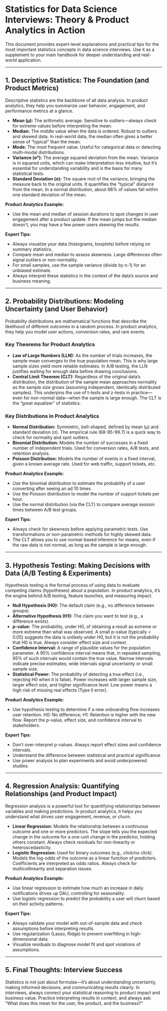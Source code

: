 
# Statistics for Data Science Interviews: Theory & Product Analytics in Action

This document provides expert-level explanations and practical tips for the most important statistics concepts in data science interviews. Use it as a supplement to your main handbook for deeper understanding and real-world application.

---


## 1. Descriptive Statistics: The Foundation (and Product Metrics)


Descriptive statistics are the backbone of all data analysis. In product analytics, they help you summarize user behavior, engagement, and performance metrics at a glance.

- **Mean (μ):** The arithmetic average. Sensitive to outliers—always check for extreme values before interpreting the mean.
- **Median:** The middle value when the data is ordered. Robust to outliers and skewed data. In real-world data, the median often gives a better sense of “typical” than the mean.
- **Mode:** The most frequent value. Useful for categorical data or detecting multi-modal distributions.
- **Variance (σ²):** The average squared deviation from the mean. Variance is in squared units, which can make interpretation less intuitive, but it’s essential for understanding variability and is the basis for many statistical tests.
- **Standard Deviation (σ):** The square root of the variance, bringing the measure back to the original units. It quantifies the “typical” distance from the mean. In a normal distribution, about 68% of values fall within one standard deviation of the mean.


**Product Analytics Example:**
- Use the mean and median of session durations to spot changes in user engagement after a product update. If the mean jumps but the median doesn’t, you may have a few power users skewing the results.

**Expert Tips:**
- Always visualize your data (histograms, boxplots) before relying on summary statistics.
- Compare mean and median to assess skewness. Large differences often signal outliers or non-normality.
- For small samples, use the sample variance (divide by n-1) for an unbiased estimate.
- Always interpret these statistics in the context of the data’s source and business meaning.

---


## 2. Probability Distributions: Modeling Uncertainty (and User Behavior)


Probability distributions are mathematical functions that describe the likelihood of different outcomes in a random process. In product analytics, they help you model user actions, conversion rates, and rare events.

### Key Theorems for Product Analytics
- **Law of Large Numbers (LLN):** As the number of trials increases, the sample mean converges to the true population mean. This is why large sample sizes yield more reliable estimates. In A/B testing, the LLN justifies waiting for enough data before drawing conclusions.
- **Central Limit Theorem (CLT):** Regardless of the original data’s distribution, the distribution of the sample mean approaches normality as the sample size grows (assuming independent, identically distributed samples). This underpins the use of t-tests and z-tests in practice—even for non-normal data—when the sample is large enough. The CLT is the “great equalizer” of statistics.

### Key Distributions in Product Analytics
- **Normal Distribution:** Symmetric, bell-shaped, defined by mean (μ) and standard deviation (σ). The empirical rule (68-95-99.7) is a quick way to check for normality and spot outliers.
- **Binomial Distribution:** Models the number of successes in a fixed number of independent trials. Used for conversion rates, A/B tests, and retention analysis.
- **Poisson Distribution:** Models the number of events in a fixed interval, given a known average rate. Used for web traffic, support tickets, etc.


**Product Analytics Example:**
- Use the binomial distribution to estimate the probability of a user converting after seeing an ad 10 times.
- Use the Poisson distribution to model the number of support tickets per hour.
- Use the normal distribution (via the CLT) to compare average session times between A/B test groups.

**Expert Tips:**
- Always check for skewness before applying parametric tests. Use transformations or non-parametric methods for highly skewed data.
- The CLT allows you to use normal-based inference for means, even if the raw data is not normal, as long as the sample is large enough.

---


## 3. Hypothesis Testing: Making Decisions with Data (A/B Testing & Experiments)


Hypothesis testing is the formal process of using data to evaluate competing claims (hypotheses) about a population. In product analytics, it’s the engine behind A/B testing, feature launches, and measuring impact.

- **Null Hypothesis (H0):** The default claim (e.g., no difference between groups).
- **Alternative Hypothesis (H1):** The claim you want to test (e.g., a difference exists).
- **p-value:** The probability, under H0, of obtaining a result as extreme or more extreme than what was observed. A small p-value (typically < 0.05) suggests the data is unlikely under H0, but it is not the probability that H0 is true. Always consider effect size and context.
- **Confidence Interval:** A range of plausible values for the population parameter. A 95% confidence interval means that, in repeated sampling, 95% of such intervals would contain the true value. Narrow intervals indicate precise estimates; wide intervals signal uncertainty or small sample size.
- **Statistical Power:** The probability of detecting a true effect (i.e., rejecting H0 when it is false). Power increases with larger sample size, larger effect size, and higher significance level. Low power means a high risk of missing real effects (Type II error).


**Product Analytics Example:**
- Use hypothesis testing to determine if a new onboarding flow increases user retention. H0: No difference; H1: Retention is higher with the new flow. Report the p-value, effect size, and confidence interval to stakeholders.

**Expert Tips:**
- Don’t over-interpret p-values. Always report effect sizes and confidence intervals.
- Understand the difference between statistical and practical significance.
- Use power analysis to plan experiments and avoid underpowered studies.

---


## 4. Regression Analysis: Quantifying Relationships (and Product Impact)


Regression analysis is a powerful tool for quantifying relationships between variables and making predictions. In product analytics, it helps you understand what drives user engagement, revenue, or churn.

- **Linear Regression:** Models the relationship between a continuous outcome and one or more predictors. The slope tells you the expected change in the outcome for a one-unit change in the predictor, holding others constant. Always check residuals for non-linearity or heteroscedasticity.
- **Logistic Regression:** Used for binary outcomes (e.g., click/no click). Models the log-odds of the outcome as a linear function of predictors. Coefficients are interpreted as odds ratios. Always check for multicollinearity and separation issues.


**Product Analytics Example:**
- Use linear regression to estimate how much an increase in daily notifications drives up DAU, controlling for seasonality.
- Use logistic regression to predict the probability a user will churn based on their activity patterns.

**Expert Tips:**
- Always validate your model with out-of-sample data and check assumptions before interpreting results.
- Use regularization (Lasso, Ridge) to prevent overfitting in high-dimensional data.
- Visualize residuals to diagnose model fit and spot violations of assumptions.

---


## 5. Final Thoughts: Interview Success


Statistics is not just about formulas—it’s about understanding uncertainty, making informed decisions, and communicating results clearly. In interviews, always connect your statistical reasoning to product impact and business value. Practice interpreting results in context, and always ask: “What does this mean for the user, the product, and the business?”

